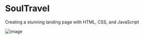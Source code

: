 # SoulTravel
 Creating a stunning landing page with HTML, CSS, and JavaScript 

 ![image](https://github.com/user-attachments/assets/c4974c84-83a4-470b-be05-7ec84dfd5f92)
